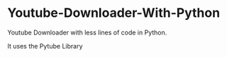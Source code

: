 # Youtube-Downloader-With-Python
Youtube Downloader with less lines of code in Python. 

It uses the Pytube Library
